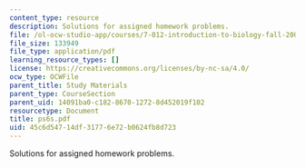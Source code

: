 ```yaml
---
content_type: resource
description: Solutions for assigned homework problems.
file: /ol-ocw-studio-app/courses/7-012-introduction-to-biology-fall-2004/45c6d54714df31776e72b0624fb8d723_ps6s.pdf
file_size: 133949
file_type: application/pdf
learning_resource_types: []
license: https://creativecommons.org/licenses/by-nc-sa/4.0/
ocw_type: OCWFile
parent_title: Study Materials
parent_type: CourseSection
parent_uid: 14091ba0-c182-8670-1272-8d452019f102
resourcetype: Document
title: ps6s.pdf
uid: 45c6d547-14df-3177-6e72-b0624fb8d723
---
```

Solutions for assigned homework problems.